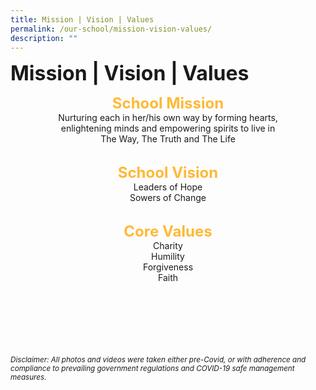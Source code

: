 ```yaml
---
title: Mission | Vision | Values
permalink: /our-school/mission-vision-values/
description: ""
---
```

**<font size=6>Mission | Vision | Values</font>**

<center>

<font size=5 color=#FFB936><b>School Mission</b></font>
<br>
Nurturing each in her/his own way by forming hearts,<br>
enlightening minds and empowering spirits to live in<br>
The Way, The Truth and The Life<br>
<br>


  

  
<font size=5 color=#FFB936><b>School Vision</b></font>
<br>
Leaders of Hope<br>
Sowers of Change
<br><br>

  

<font size=5 color=#FFB936><b>Core Values</b></font>
<br>
Charity<br>
Humility<br>
Forgiveness<br>
Faith

</center>  
	
<br><br><br><br><br><br>
<sup>_Disclaimer: All photos and videos were taken either pre-Covid, or with adherence and compliance to prevailing government regulations and COVID-19 safe management measures._</sup>